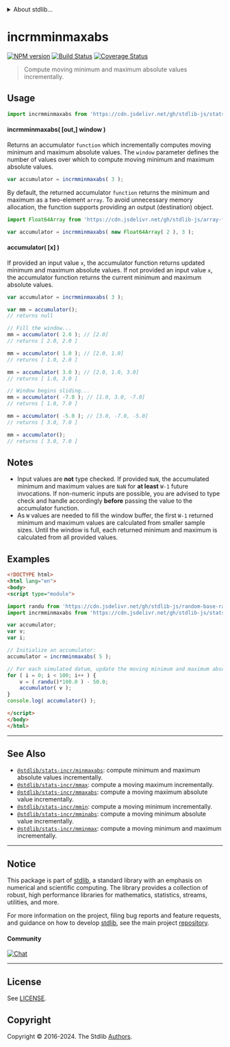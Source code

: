 <!--

@license Apache-2.0

Copyright (c) 2018 The Stdlib Authors.

Licensed under the Apache License, Version 2.0 (the "License");
you may not use this file except in compliance with the License.
You may obtain a copy of the License at

   http://www.apache.org/licenses/LICENSE-2.0

Unless required by applicable law or agreed to in writing, software
distributed under the License is distributed on an "AS IS" BASIS,
WITHOUT WARRANTIES OR CONDITIONS OF ANY KIND, either express or implied.
See the License for the specific language governing permissions and
limitations under the License.

-->


<details>
  <summary>
    About stdlib...
  </summary>
  <p>We believe in a future in which the web is a preferred environment for numerical computation. To help realize this future, we've built stdlib. stdlib is a standard library, with an emphasis on numerical and scientific computation, written in JavaScript (and C) for execution in browsers and in Node.js.</p>
  <p>The library is fully decomposable, being architected in such a way that you can swap out and mix and match APIs and functionality to cater to your exact preferences and use cases.</p>
  <p>When you use stdlib, you can be absolutely certain that you are using the most thorough, rigorous, well-written, studied, documented, tested, measured, and high-quality code out there.</p>
  <p>To join us in bringing numerical computing to the web, get started by checking us out on <a href="https://github.com/stdlib-js/stdlib">GitHub</a>, and please consider <a href="https://opencollective.com/stdlib">financially supporting stdlib</a>. We greatly appreciate your continued support!</p>
</details>

# incrmminmaxabs

[![NPM version][npm-image]][npm-url] [![Build Status][test-image]][test-url] [![Coverage Status][coverage-image]][coverage-url] <!-- [![dependencies][dependencies-image]][dependencies-url] -->

> Compute moving minimum and maximum absolute values incrementally.



<section class="usage">

## Usage

```javascript
import incrmminmaxabs from 'https://cdn.jsdelivr.net/gh/stdlib-js/stats-incr-mminmaxabs@esm/index.mjs';
```

#### incrmminmaxabs( \[out,] window )

Returns an accumulator `function` which incrementally computes moving minimum and maximum absolute values. The `window` parameter defines the number of values over which to compute moving minimum and maximum absolute values.

```javascript
var accumulator = incrmminmaxabs( 3 );
```

By default, the returned accumulator `function` returns the minimum and maximum as a two-element `array`. To avoid unnecessary memory allocation, the function supports providing an output (destination) object.

```javascript
import Float64Array from 'https://cdn.jsdelivr.net/gh/stdlib-js/array-float64@esm/index.mjs';

var accumulator = incrmminmaxabs( new Float64Array( 2 ), 3 );
```

#### accumulator( \[x] )

If provided an input value `x`, the accumulator function returns updated minimum and maximum absolute values. If not provided an input value `x`, the accumulator function returns the current minimum and maximum absolute values.

```javascript
var accumulator = incrmminmaxabs( 3 );

var mm = accumulator();
// returns null

// Fill the window...
mm = accumulator( 2.0 ); // [2.0]
// returns [ 2.0, 2.0 ]

mm = accumulator( 1.0 ); // [2.0, 1.0]
// returns [ 1.0, 2.0 ]

mm = accumulator( 3.0 ); // [2.0, 1.0, 3.0]
// returns [ 1.0, 3.0 ]

// Window begins sliding...
mm = accumulator( -7.0 ); // [1.0, 3.0, -7.0]
// returns [ 1.0, 7.0 ]

mm = accumulator( -5.0 ); // [3.0, -7.0, -5.0]
// returns [ 3.0, 7.0 ]

mm = accumulator();
// returns [ 3.0, 7.0 ]
```

</section>

<!-- /.usage -->

<section class="notes">

## Notes

-   Input values are **not** type checked. If provided `NaN`, the accumulated minimum and maximum values are `NaN` for **at least** `W-1` future invocations. If non-numeric inputs are possible, you are advised to type check and handle accordingly **before** passing the value to the accumulator function.
-   As `W` values are needed to fill the window buffer, the first `W-1` returned minimum and maximum values are calculated from smaller sample sizes. Until the window is full, each returned minimum and maximum is calculated from all provided values.

</section>

<!-- /.notes -->

<section class="examples">

## Examples

<!-- eslint no-undef: "error" -->

```html
<!DOCTYPE html>
<html lang="en">
<body>
<script type="module">

import randu from 'https://cdn.jsdelivr.net/gh/stdlib-js/random-base-randu@esm/index.mjs';
import incrmminmaxabs from 'https://cdn.jsdelivr.net/gh/stdlib-js/stats-incr-mminmaxabs@esm/index.mjs';

var accumulator;
var v;
var i;

// Initialize an accumulator:
accumulator = incrmminmaxabs( 5 );

// For each simulated datum, update the moving minimum and maximum absolute values...
for ( i = 0; i < 100; i++ ) {
    v = ( randu()*100.0 ) - 50.0;
    accumulator( v );
}
console.log( accumulator() );

</script>
</body>
</html>
```

</section>

<!-- /.examples -->

<!-- Section for related `stdlib` packages. Do not manually edit this section, as it is automatically populated. -->

<section class="related">

* * *

## See Also

-   <span class="package-name">[`@stdlib/stats-incr/minmaxabs`][@stdlib/stats/incr/minmaxabs]</span><span class="delimiter">: </span><span class="description">compute minimum and maximum absolute values incrementally.</span>
-   <span class="package-name">[`@stdlib/stats-incr/mmax`][@stdlib/stats/incr/mmax]</span><span class="delimiter">: </span><span class="description">compute a moving maximum incrementally.</span>
-   <span class="package-name">[`@stdlib/stats-incr/mmaxabs`][@stdlib/stats/incr/mmaxabs]</span><span class="delimiter">: </span><span class="description">compute a moving maximum absolute value incrementally.</span>
-   <span class="package-name">[`@stdlib/stats-incr/mmin`][@stdlib/stats/incr/mmin]</span><span class="delimiter">: </span><span class="description">compute a moving minimum incrementally.</span>
-   <span class="package-name">[`@stdlib/stats-incr/mminabs`][@stdlib/stats/incr/mminabs]</span><span class="delimiter">: </span><span class="description">compute a moving minimum absolute value incrementally.</span>
-   <span class="package-name">[`@stdlib/stats-incr/mminmax`][@stdlib/stats/incr/mminmax]</span><span class="delimiter">: </span><span class="description">compute a moving minimum and maximum incrementally.</span>

</section>

<!-- /.related -->

<!-- Section for all links. Make sure to keep an empty line after the `section` element and another before the `/section` close. -->


<section class="main-repo" >

* * *

## Notice

This package is part of [stdlib][stdlib], a standard library with an emphasis on numerical and scientific computing. The library provides a collection of robust, high performance libraries for mathematics, statistics, streams, utilities, and more.

For more information on the project, filing bug reports and feature requests, and guidance on how to develop [stdlib][stdlib], see the main project [repository][stdlib].

#### Community

[![Chat][chat-image]][chat-url]

---

## License

See [LICENSE][stdlib-license].


## Copyright

Copyright &copy; 2016-2024. The Stdlib [Authors][stdlib-authors].

</section>

<!-- /.stdlib -->

<!-- Section for all links. Make sure to keep an empty line after the `section` element and another before the `/section` close. -->

<section class="links">

[npm-image]: http://img.shields.io/npm/v/@stdlib/stats-incr-mminmaxabs.svg
[npm-url]: https://npmjs.org/package/@stdlib/stats-incr-mminmaxabs

[test-image]: https://github.com/stdlib-js/stats-incr-mminmaxabs/actions/workflows/test.yml/badge.svg?branch=v0.2.2
[test-url]: https://github.com/stdlib-js/stats-incr-mminmaxabs/actions/workflows/test.yml?query=branch:v0.2.2

[coverage-image]: https://img.shields.io/codecov/c/github/stdlib-js/stats-incr-mminmaxabs/main.svg
[coverage-url]: https://codecov.io/github/stdlib-js/stats-incr-mminmaxabs?branch=main

<!--

[dependencies-image]: https://img.shields.io/david/stdlib-js/stats-incr-mminmaxabs.svg
[dependencies-url]: https://david-dm.org/stdlib-js/stats-incr-mminmaxabs/main

-->

[chat-image]: https://img.shields.io/gitter/room/stdlib-js/stdlib.svg
[chat-url]: https://app.gitter.im/#/room/#stdlib-js_stdlib:gitter.im

[stdlib]: https://github.com/stdlib-js/stdlib

[stdlib-authors]: https://github.com/stdlib-js/stdlib/graphs/contributors

[umd]: https://github.com/umdjs/umd
[es-module]: https://developer.mozilla.org/en-US/docs/Web/JavaScript/Guide/Modules

[deno-url]: https://github.com/stdlib-js/stats-incr-mminmaxabs/tree/deno
[deno-readme]: https://github.com/stdlib-js/stats-incr-mminmaxabs/blob/deno/README.md
[umd-url]: https://github.com/stdlib-js/stats-incr-mminmaxabs/tree/umd
[umd-readme]: https://github.com/stdlib-js/stats-incr-mminmaxabs/blob/umd/README.md
[esm-url]: https://github.com/stdlib-js/stats-incr-mminmaxabs/tree/esm
[esm-readme]: https://github.com/stdlib-js/stats-incr-mminmaxabs/blob/esm/README.md
[branches-url]: https://github.com/stdlib-js/stats-incr-mminmaxabs/blob/main/branches.md

[stdlib-license]: https://raw.githubusercontent.com/stdlib-js/stats-incr-mminmaxabs/main/LICENSE

<!-- <related-links> -->

[@stdlib/stats/incr/minmaxabs]: https://github.com/stdlib-js/stats-incr-minmaxabs/tree/esm

[@stdlib/stats/incr/mmax]: https://github.com/stdlib-js/stats-incr-mmax/tree/esm

[@stdlib/stats/incr/mmaxabs]: https://github.com/stdlib-js/stats-incr-mmaxabs/tree/esm

[@stdlib/stats/incr/mmin]: https://github.com/stdlib-js/stats-incr-mmin/tree/esm

[@stdlib/stats/incr/mminabs]: https://github.com/stdlib-js/stats-incr-mminabs/tree/esm

[@stdlib/stats/incr/mminmax]: https://github.com/stdlib-js/stats-incr-mminmax/tree/esm

<!-- </related-links> -->

</section>

<!-- /.links -->
